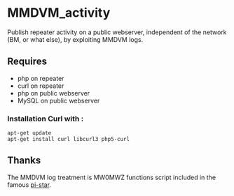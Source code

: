 # MMDVM_activity
Publish repeater activity on a public webserver, independent of the network (BM, or what else), by exploiting MMDVM logs.


## Requires
+ php on repeater
+ curl on repeater
+ php on public webserver
+ MySQL on public webserver

### Installation Curl with :
```
apt-get update
apt-get install curl libcurl3 php5-curl
```

## Thanks
The MMDVM log treatment is MW0MWZ functions script included in the famous [pi-star](http://www.pistar.uk/).
